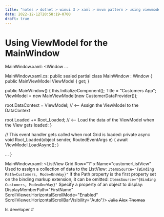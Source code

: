 ```yaml
---
title: "notes > dotnet > winui 3 > xaml > mvvm pattern > using viewmodel"
date: 2022-12-12T20:58:19-0700
draft: true
---
```

# Using ViewModel for the MainWindow
MainWindow.xaml:
<Window
…
<!-- Set a name on the grid so we can reference it in the code-behind: -->
<Grid Background="#222222" x:Name="root">

MainWindow.xaml.cs:
public sealed partial class MainWindow : Window
{
public MainViewModel ViewModel { get; }

public MainWindow()
{
this.InitializeComponent();
Title = "Customers App";
ViewModel = new MainViewModel(new CustomerDataProvider());

root.DataContext = ViewModel; // <— Assign the ViewModel to the DataContext

root.Loaded += Root_Loaded; // <— Load the data of the ViewModel when the View gets loaded:
}

// This event handler gets called when root Grid is loaded:
private async void Root_Loaded(object sender, RoutedEventArgs e)
{
await ViewModel.LoadAsync();
}

…
}

MainWindow.xaml:
<ListView Grid.Row="1" x:Name="customerListView"
Used to assign a collection of data to the ListView:
`ItemsSource="{Binding Path=Customers, Mode=OneWay}"`
If the Path property is the first property set on the binding markup extension, it can be omitted:
`ItemsSource="{Binding Customers, Mode=OneWay}"`
Specify a property of an object to display:
DisplayMemberPath="FirstName"
ScrollViewer.HorizontalScrollMode="Enabled"
ScrollViewer.HorizontalScrollBarVisibility="Auto"/>
~~<ListViewItem>Julia</ListViewItem>~~
~~<ListViewItem>Alex</ListViewItem>~~
~~<ListViewItem>Thomas</ListViewItem>~~
~~</ListView>~~
<!-- Customer detail -->
<StackPanel Grid.Row="1" Grid.Column="1" Margin="10">
<TextBox Header="Firstname" Text="{Binding ElementName=customerListView,
<!-- Access the FirstName property of the Customer object to display it when it is selected: -->
Path=`SelectedItem.FirstName, Mode=TwoWay}`"/>
<TextBox Header="Lastname" Margin="0 10 0 0"/>
<CheckBox Margin="0 20 0 0">
Is developer
</CheckBox>
</StackPanel>
# 